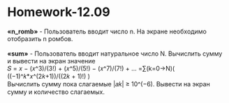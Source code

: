# Homework-12.09
<b>«n_romb»</b> - Пользователь вводит число n. На экране необходимо отобразить n ромбов.</br>
</br>
<b>«sum»</b> - Пользователь вводит натуральное число N. Вычислить сумму и вывести на экран значение</br>
        𝑆 = 𝑥 − (𝑥^3)/(3!) + (𝑥^5)/(5!) − (𝑥^7)/(7!) + ... =∑(k=0->N)( ((−1)^𝑘*𝑥^(2𝑘+1))/((2𝑘 + 1)!) )</br>
        Вычислить сумму пока слагаемые |𝑎𝑘| ≥ 10^(−6). Вывести на экран сумму и количество слагаемых.
